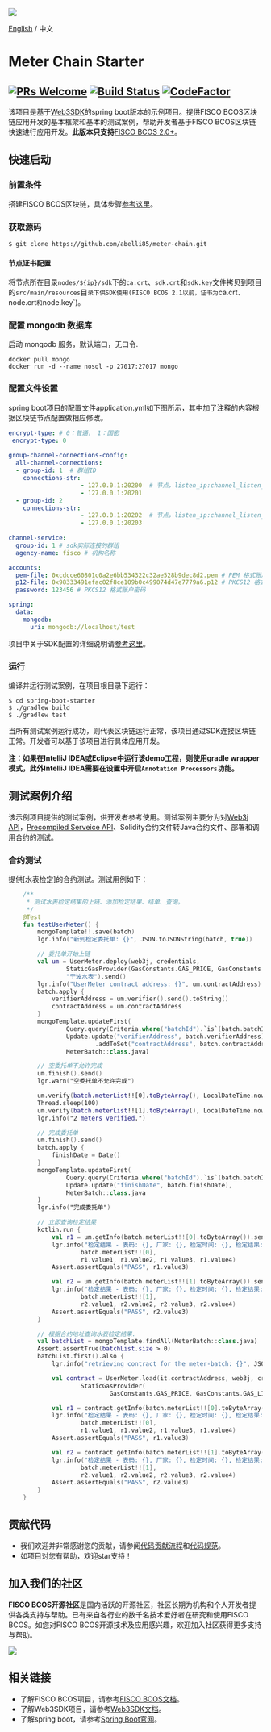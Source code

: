 ![](https://github.com/FISCO-BCOS/FISCO-BCOS/raw/master/docs/images/FISCO_BCOS_Logo.svg?sanitize=true)

[English](../README.md) / 中文

# Meter Chain Starter
[![PRs Welcome](https://img.shields.io/badge/PRs-welcome-brightgreen.svg?style=flat-square)](http://makeapullrequest.com)
[![Build Status](https://travis-ci.org/FISCO-BCOS/spring-boot-starter.svg?branch=master)](https://travis-ci.org/FISCO-BCOS/spring-boot-starter)
[![CodeFactor](https://www.codefactor.io/repository/github/fisco-bcos/spring-boot-starter/badge)](https://www.codefactor.io/repository/github/fisco-bcos/spring-boot-starter)
---

该项目是基于[Web3SDK](https://fisco-bcos-documentation.readthedocs.io/zh_CN/latest/docs/sdk/sdk.html)的spring boot版本的示例项目。提供FISCO BCOS区块链应用开发的基本框架和基本的测试案例，帮助开发者基于FISCO BCOS区块链快速进行应用开发。**此版本只支持**[FISCO BCOS 2.0+](https://fisco-bcos-documentation.readthedocs.io/zh_CN/latest/docs/introduction.html)。

## 快速启动

### 前置条件
搭建FISCO BCOS区块链，具体步骤[参考这里](https://fisco-bcos-documentation.readthedocs.io/zh_CN/latest/docs/installation.html)。

### 获取源码

```
$ git clone https://github.com/abelli85/meter-chain.git
```

#### 节点证书配置
将节点所在目录`nodes/${ip}/sdk`下的`ca.crt`、`sdk.crt`和`sdk.key`文件拷贝到项目的`src/main/resources`目`录下供SDK使用(FISCO BCOS 2.1以前，证书为`ca.crt`、`node.crt`和`node.key`)。

### 配置 mongodb 数据库
启动 mongodb 服务，默认端口，无口令.
```
docker pull mongo
docker run -d --name nosql -p 27017:27017 mongo
```

### 配置文件设置

spring boot项目的配置文件application.yml如下图所示，其中加了注释的内容根据区块链节点配置做相应修改。
  
```yml
encrypt-type: # 0：普通， 1：国密
 encrypt-type: 0 
 
group-channel-connections-config:
  all-channel-connections:
  - group-id: 1  # 群组ID
    connections-str:
                    - 127.0.0.1:20200  # 节点，listen_ip:channel_listen_port
                    - 127.0.0.1:20201
  - group-id: 2  
    connections-str:
                    - 127.0.0.1:20202  # 节点，listen_ip:channel_listen_port
                    - 127.0.0.1:20203
 
channel-service:
  group-id: 1 # sdk实际连接的群组
  agency-name: fisco # 机构名称

accounts:
  pem-file: 0xcdcce60801c0a2e6bb534322c32ae528b9dec8d2.pem # PEM 格式账户文件
  p12-file: 0x98333491efac02f8ce109b0c499074d47e7779a6.p12 # PKCS12 格式账户文件
  password: 123456 # PKCS12 格式账户密码

spring:
  data:
    mongodb:
      uri: mongodb://localhost/test
```
项目中关于SDK配置的详细说明请[参考这里](https://fisco-bcos-documentation.readthedocs.io/zh_CN/latest/docs/sdk/sdk.html#sdk)。

### 运行

编译并运行测试案例，在项目根目录下运行：
```
$ cd spring-boot-starter
$ ./gradlew build
$ ./gradlew test
```

当所有测试案例运行成功，则代表区块链运行正常，该项目通过SDK连接区块链正常。开发者可以基于该项目进行具体应用开发。

**注：如果在IntelliJ IDEA或Eclipse中运行该demo工程，则使用gradle wrapper模式，此外IntelliJ IDEA需要在设置中开启`Annotation Processors`功能。**

## 测试案例介绍

该示例项目提供的测试案例，供开发者参考使用。测试案例主要分为对[Web3j API](https://fisco-bcos-documentation.readthedocs.io/zh_CN/latest/docs/sdk/sdk.html#web3j-api)，[Precompiled Serveice API](https://fisco-bcos-documentation.readthedocs.io/zh_CN/latest/docs/sdk/sdk.html#precompiled-service-api)、Solidity合约文件转Java合约文件、部署和调用合约的测试。

### 合约测试

提供[水表检定]的合约测试。测试用例如下：

```kotlin
    /**
     * 测试水表检定结果的上链、添加检定结果、结单、查询。
     */
    @Test
    fun testUserMeter() {
        mongoTemplate!!.save(batch)
        lgr.info("新到检定委托单: {}", JSON.toJSONString(batch, true))

        // 委托单开始上链
        val um = UserMeter.deploy(web3j, credentials,
                StaticGasProvider(GasConstants.GAS_PRICE, GasConstants.GAS_LIMIT),
                "宁波水表").send()
        lgr.info("UserMeter contract address: {}", um.contractAddress)
        batch.apply {
            verifierAddress = um.verifier().send().toString()
            contractAddress = um.contractAddress
        }
        mongoTemplate.updateFirst(
                Query.query(Criteria.where("batchId").`is`(batch.batchId)),
                Update.update("verifierAddress", batch.verifierAddress)
                        .addToSet("contractAddress", batch.contractAddress),
                MeterBatch::class.java)

        // 空委托单不允许完成
        um.finish().send()
        lgr.warn("空委托单不允许完成")

        um.verify(batch.meterList!![0].toByteArray(), LocalDateTime.now().toString(), "PASS").send()
        Thread.sleep(100)
        um.verify(batch.meterList!![1].toByteArray(), LocalDateTime.now().toString(), "PASS").send()
        lgr.info("2 meters verified.")

        // 完成委托单
        um.finish().send()
        batch.apply {
            finishDate = Date()
        }
        mongoTemplate.updateFirst(
                Query.query(Criteria.where("batchId").`is`(batch.batchId)),
                Update.update("finishDate", batch.finishDate),
                MeterBatch::class.java
        )
        lgr.info("完成委托单")

        // 立即查询检定结果
        kotlin.run {
            val r1 = um.getInfo(batch.meterList!![0].toByteArray()).send()
            lgr.info("检定结果 - 表码: {}, 厂家: {}, 检定时间: {}, 检定结果: {}, 检定员: {}.",
                    batch.meterList!![0],
                    r1.value1, r1.value2, r1.value3, r1.value4)
            Assert.assertEquals("PASS", r1.value3)

            val r2 = um.getInfo(batch.meterList!![1].toByteArray()).send()
            lgr.info("检定结果 - 表码: {}, 厂家: {}, 检定时间: {}, 检定结果: {}, 检定员: {}.",
                    batch.meterList!![1],
                    r2.value1, r2.value2, r2.value3, r2.value4)
            Assert.assertEquals("PASS", r2.value3)
        }

        // 根据合约地址查询水表检定结果.
        val batchList = mongoTemplate.findAll(MeterBatch::class.java)
        Assert.assertTrue(batchList.size > 0)
        batchList.first().also {
            lgr.info("retrieving contract for the meter-batch: {}", JSON.toJSONString(it, true))

            val contract = UserMeter.load(it.contractAddress, web3j, credentials,
                    StaticGasProvider(
                            GasConstants.GAS_PRICE, GasConstants.GAS_LIMIT))

            val r1 = contract.getInfo(batch.meterList!![0].toByteArray()).send()
            lgr.info("检定结果 - 表码: {}, 厂家: {}, 检定时间: {}, 检定结果: {}, 检定员: {}.",
                    batch.meterList!![0],
                    r1.value1, r1.value2, r1.value3, r1.value4)
            Assert.assertEquals("PASS", r1.value3)

            val r2 = contract.getInfo(batch.meterList!![1].toByteArray()).send()
            lgr.info("检定结果 - 表码: {}, 厂家: {}, 检定时间: {}, 检定结果: {}, 检定员: {}.",
                    batch.meterList!![1],
                    r2.value1, r2.value2, r2.value3, r2.value4)
            Assert.assertEquals("PASS", r2.value3)
        }
    }
```

## 贡献代码
- 我们欢迎并非常感谢您的贡献，请参阅[代码贡献流程](https://mp.weixin.qq.com/s/hEn2rxqnqp0dF6OKH6Ua-A)和[代码规范](./CONTRIBUTING_CN.md)。
- 如项目对您有帮助，欢迎star支持！

## 加入我们的社区

**FISCO BCOS开源社区**是国内活跃的开源社区，社区长期为机构和个人开发者提供各类支持与帮助。已有来自各行业的数千名技术爱好者在研究和使用FISCO BCOS。如您对FISCO BCOS开源技术及应用感兴趣，欢迎加入社区获得更多支持与帮助。

![](https://media.githubusercontent.com/media/FISCO-BCOS/LargeFiles/master/images/QR_image.png)

## 相关链接

- 了解FISCO BCOS项目，请参考[FISCO BCOS文档](https://fisco-bcos-documentation.readthedocs.io/zh_CN/latest/docs/introduction.html)。
- 了解Web3SDK项目，请参考[Web3SDK文档](https://fisco-bcos-documentation.readthedocs.io/zh_CN/latest/docs/sdk/sdk.html)。
- 了解spring boot，请参考[Spring Boot官网](https://spring.io/guides/gs/spring-boot/)。
